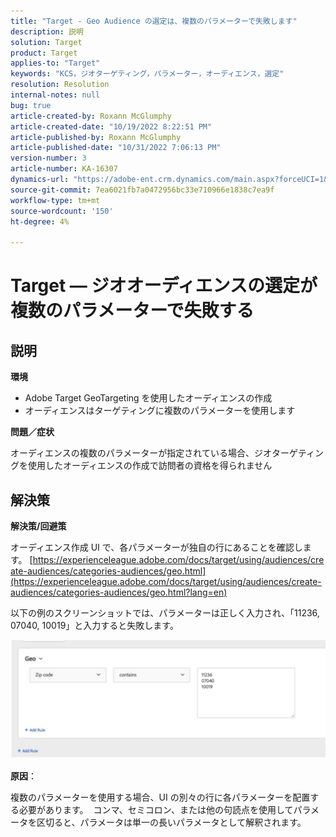 ```yaml
---
title: "Target - Geo Audience の選定は、複数のパラメーターで失敗します"
description: 説明
solution: Target
product: Target
applies-to: "Target"
keywords: "KCS，ジオターゲティング，パラメーター，オーディエンス，選定"
resolution: Resolution
internal-notes: null
bug: true
article-created-by: Roxann McGlumphy
article-created-date: "10/19/2022 8:22:51 PM"
article-published-by: Roxann McGlumphy
article-published-date: "10/31/2022 7:06:13 PM"
version-number: 3
article-number: KA-16307
dynamics-url: "https://adobe-ent.crm.dynamics.com/main.aspx?forceUCI=1&pagetype=entityrecord&etn=knowledgearticle&id=1c1274c8-eb4f-ed11-bba2-00224808679b"
source-git-commit: 7ea6021fb7a0472956bc33e710966e1838c7ea9f
workflow-type: tm+mt
source-wordcount: '150'
ht-degree: 4%

---
```


# Target — ジオオーディエンスの選定が複数のパラメーターで失敗する

## 説明


<b>環境</b>

- Adobe Target GeoTargeting を使用したオーディエンスの作成
- オーディエンスはターゲティングに複数のパラメーターを使用します


<b>問題／症状</b>

オーディエンスの複数のパラメーターが指定されている場合、ジオターゲティングを使用したオーディエンスの作成で訪問者の資格を得られません




## 解決策


<b>解決策/回避策</b>

オーディエンス作成 UI で、各パラメーターが独自の行にあることを確認します。 [https://experienceleague.adobe.com/docs/target/using/audiences/create-audiences/categories-audiences/geo.html](https://experienceleague.adobe.com/docs/target/using/audiences/create-audiences/categories-audiences/geo.html?lang=en)

以下の例のスクリーンショットでは、パラメーターは正しく入力され、「11236, 07040, 10019」と入力すると失敗します。

![](assets/e6a271f9-4e59-ed11-9561-6045bd006e5a.png)

<b>原因</b>：

複数のパラメーターを使用する場合、UI の別々の行に各パラメーターを配置する必要があります。  コンマ、セミコロン、または他の句読点を使用してパラメータを区切ると、パラメータは単一の長いパラメータとして解釈されます。
